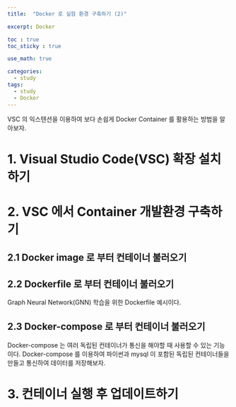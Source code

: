 ```yaml
---
title:  "Docker 로 실험 환경 구축하기 (2)"

excerpt: Docker

toc : true
toc_sticky : true  

use_math: true

categories:
  - study
tags:
  - study
  - Docker
---
```


VSC 의 익스텐션을 이용하여 보다 손쉽게 Docker Container 를 활용하는 방법을 알아보자. 

# 1. Visual Studio Code(VSC) 확장 설치하기

# 2. VSC 에서 Container 개발환경 구축하기 

## 2.1 Docker image 로 부터 컨테이너 불러오기 

## 2.2 Dockerfile 로 부터 컨테이너 불러오기 

Graph Neural Network(GNN) 학습을 위한 Dockerfile 예시이다. 

<script src="https://gist.github.com/Sodychoe/74d3f4890abdf5fabe500e7a967dfb75.js"></script>

## 2.3 Docker-compose 로 부터 컨테이너 불러오기

Docker-compose 는 여러 독립된 컨테이너가 통신을 해야할 때 사용할 수 있는 기능이다.
Docker-compose 를 이용하여 파이썬과 mysql 이 포함된 독립된 컨테이너들을 만들고
통신하여 데이터를 저장해보자. 

# 3. 컨테이너 실행 후 업데이트하기 